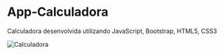 # App-Calculadora
Calculadora desenvolvida utilizando JavaScript, Bootstrap, HTML5, CSS3

![Calculadora](https://user-images.githubusercontent.com/67661998/117669281-1b2e9c80-b17d-11eb-8f96-793ecb05191b.jpg)

